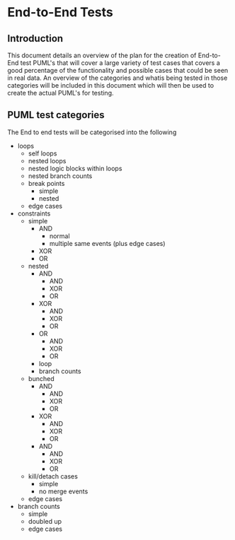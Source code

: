 # End-to-End Tests

## Introduction
This document details an overview of the plan for the creation of End-to-End test PUML's that will cover a large variety of test cases that covers a good percentage of the functionality and possible cases that could be seen in real data. An overview of the categories and whatis being tested in those categories will be included in this document which will then be used to create the actual PUML's for testing.

## PUML test categories
The End to end tests will be categorised into the following
* loops
    * self loops
    * nested loops
    * nested logic blocks within loops
    * nested branch counts
    * break points
        * simple
        * nested
    * edge cases
* constraints
    * simple
        * AND
            * normal
            * multiple same events (plus edge cases)
        * XOR
        * OR
    * nested
        * AND
            * AND
            * XOR
            * OR
        * XOR
            * AND
            * XOR
            * OR
        * OR
            * AND
            * XOR
            * OR
        * loop
        * branch counts
    * bunched
        * AND
            * AND
            * XOR
            * OR
        * XOR
            * AND
            * XOR
            * OR
        * AND
            * AND
            * XOR
            * OR
    * kill/detach cases
        * simple
        * no merge events
    * edge cases
* branch counts
    * simple
    * doubled up
    * edge cases



